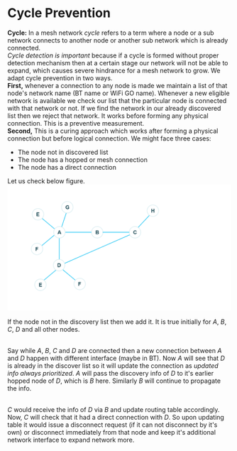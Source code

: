 # Cycle Prevention

**Cycle:** In a mesh network _cycle_ refers to a term where a node or a sub 
network connects to another node or another sub network which is already 
connected.
<br/>_Cycle detection is important_ because if a cycle is formed without proper 
detection mechanism then at a certain stage our network will not be able to 
expand, which causes severe hindrance for a mesh network to grow.
We adapt cycle prevention in two ways.<br/>
**First,** whenever a connection to any node is made we maintain a list
of that node's network name (BT name or WiFi GO name). Whenever a new
eligible network is available we check our list that the particular node
is connected with that network
or not. If we find the network in our already discovered list then we
reject that network. It works before forming any physical connection. This is a 
preventive measurement.<br/>
**Second,** This is a curing approach which works after forming a physical connection but
before logical connection. We might face three cases: <br/>
* The node not in discovered list
* The node has a hopped or mesh connection
* The node has a direct connection

Let us check below figure. <br/>
![Cycle Network](image/cycle_topology.gif)

If the node not in the discovery list then we add it. It is true
initially for *A*, *B*, *C*, *D* and all other nodes. <br/><br/>

Say while *A*, *B*, *C* and *D* are connected then a new connection
between *A* and *D* happen with different interface (maybe in BT). Now
*A* will see that *D* is already in the discover list so it will update
the connection as *updated info always prioritized*. *A* will pass the
discovery info of *D* to it's earlier hopped node of *D*, which is *B*
here. Similarly *B* will continue to propagate the info. <br/> <br/>

*C* would receive the info of *D* via *B* and update routing table
accordingly. Now, *C* will check that it had a direct connection with
*D*. So upon updating table it would issue a disconnect request (if it
can not disconnect by it's own) or disconnect immediately from that node
and keep it's additional network interface to expand network more.